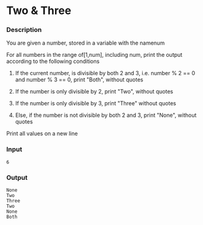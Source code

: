 # Two & Three

### Description 
<p> 
You are given a number, stored in a variable with the namenum

For all numbers in the range of[1,num], including num, print the output according to the following conditions

1. If the current number, is divisible by both 2 and 3, i.e. number % 2 == 0 and number % 3 == 0, print "Both", without quotes

2. If the number is only divisible by 2, print "Two", without quotes

3. If the number is only divisible by 3, print "Three" without quotes

4. Else, if the number is not divisible by both 2 and 3, print "None", without quotes

Print all values on a new line
</p>

### Input
```
6
```

### Output
```
None
Two 
Three
Two
None
Both
```
